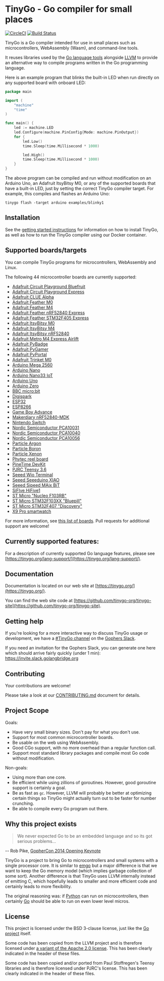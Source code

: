 # TinyGo - Go compiler for small places

[![CircleCI](https://circleci.com/gh/tinygo-org/tinygo/tree/dev.svg?style=svg)](https://circleci.com/gh/tinygo-org/tinygo/tree/dev) [![Build Status](https://dev.azure.com/tinygo/tinygo/_apis/build/status/tinygo-CI?branchName=dev)](https://dev.azure.com/tinygo/tinygo/_build/latest?definitionId=1&branchName=dev)

TinyGo is a Go compiler intended for use in small places such as microcontrollers, WebAssembly (Wasm), and command-line tools.

It reuses libraries used by the [Go language tools](https://golang.org/pkg/go/) alongside [LLVM](http://llvm.org) to provide an alternative way to compile programs written in the Go programming language.

Here is an example program that blinks the built-in LED when run directly on any supported board with onboard LED:

```go
package main

import (
    "machine"
    "time"
)

func main() {
    led := machine.LED
    led.Configure(machine.PinConfig{Mode: machine.PinOutput})
    for {
        led.Low()
        time.Sleep(time.Millisecond * 1000)

        led.High()
        time.Sleep(time.Millisecond * 1000)
    }
}
```

The above program can be compiled and run without modification on an Arduino Uno, an Adafruit ItsyBitsy M0, or any of the supported boards that have a built-in LED, just by setting the correct TinyGo compiler target. For example, this compiles and flashes an Arduino Uno:

```shell
tinygo flash -target arduino examples/blinky1
```

## Installation

See the [getting started instructions](https://tinygo.org/getting-started/) for information on how to install TinyGo, as well as how to run the TinyGo compiler using our Docker container.

## Supported boards/targets

You can compile TinyGo programs for microcontrollers, WebAssembly and Linux.

The following 44 microcontroller boards are currently supported:

* [Adafruit Circuit Playground Bluefruit](https://www.adafruit.com/product/4333)
* [Adafruit Circuit Playground Express](https://www.adafruit.com/product/3333)
* [Adafruit CLUE Alpha](https://www.adafruit.com/product/4500)
* [Adafruit Feather M0](https://www.adafruit.com/product/2772)
* [Adafruit Feather M4](https://www.adafruit.com/product/3857)
* [Adafruit Feather nRF52840 Express](https://www.adafruit.com/product/4062)
* [Adafruit Feather STM32F405 Express](https://www.adafruit.com/product/4382)
* [Adafruit ItsyBitsy M0](https://www.adafruit.com/product/3727)
* [Adafruit ItsyBitsy M4](https://www.adafruit.com/product/3800)
* [Adafruit ItsyBitsy nRF52840](https://www.adafruit.com/product/4481)
* [Adafruit Metro M4 Express Airlift](https://www.adafruit.com/product/4000)
* [Adafruit PyBadge](https://www.adafruit.com/product/4200)
* [Adafruit PyGamer](https://www.adafruit.com/product/4242)
* [Adafruit PyPortal](https://www.adafruit.com/product/4116)
* [Adafruit Trinket M0](https://www.adafruit.com/product/3500)
* [Arduino Mega 2560](https://store.arduino.cc/arduino-mega-2560-rev3)
* [Arduino Nano](https://store.arduino.cc/arduino-nano)
* [Arduino Nano33 IoT](https://store.arduino.cc/nano-33-iot)
* [Arduino Uno](https://store.arduino.cc/arduino-uno-rev3)
* [Arduino Zero](https://store.arduino.cc/usa/arduino-zero)
* [BBC micro:bit](https://microbit.org/)
* [Digispark](http://digistump.com/products/1)
* [ESP32](https://www.espressif.com/en/products/socs/esp32)
* [ESP8266](https://www.espressif.com/en/products/socs/esp8266)
* [Game Boy Advance](https://en.wikipedia.org/wiki/Game_Boy_Advance)
* [Makerdiary nRF52840-MDK](https://wiki.makerdiary.com/nrf52840-mdk/)
* [Nintendo Switch](https://www.nintendo.com/switch/)
* [Nordic Semiconductor PCA10031](https://www.nordicsemi.com/eng/Products/nRF51-Dongle)
* [Nordic Semiconductor PCA10040](https://www.nordicsemi.com/eng/Products/Bluetooth-low-energy/nRF52-DK)
* [Nordic Semiconductor PCA10056](https://www.nordicsemi.com/Software-and-Tools/Development-Kits/nRF52840-DK)
* [Particle Argon](https://docs.particle.io/datasheets/wi-fi/argon-datasheet/)
* [Particle Boron](https://docs.particle.io/datasheets/cellular/boron-datasheet/)
* [Particle Xenon](https://docs.particle.io/datasheets/discontinued/xenon-datasheet/)
* [Phytec reel board](https://www.phytec.eu/product-eu/internet-of-things/reelboard/)
* [PineTime DevKit](https://www.pine64.org/pinetime/)
* [PJRC Teensy 3.6](https://www.pjrc.com/store/teensy36.html)
* [Seeed Wio Terminal](https://www.seeedstudio.com/Wio-Terminal-p-4509.html)
* [Seeed Seeeduino XIAO](https://www.seeedstudio.com/Seeeduino-XIAO-Arduino-Microcontroller-SAMD21-Cortex-M0+-p-4426.html)
* [Seeed Sipeed MAix BiT](https://www.seeedstudio.com/Sipeed-MAix-BiT-for-RISC-V-AI-IoT-p-2872.html)
* [SiFIve HiFive1](https://www.sifive.com/boards/hifive1)
* [ST Micro "Nucleo F103RB"](https://www.st.com/en/evaluation-tools/nucleo-f103rb.html)
* [ST Micro STM32F103XX "Bluepill"](http://wiki.stm32duino.com/index.php?title=Blue_Pill)
* [ST Micro STM32F407 "Discovery"](https://www.st.com/en/evaluation-tools/stm32f4discovery.html)
* [X9 Pro smartwatch](https://github.com/curtpw/nRF5x-device-reverse-engineering/tree/master/X9-nrf52832-activity-tracker/)

For more information, see [this list of boards](https://tinygo.org/microcontrollers/). Pull requests for additional support are welcome!

## Currently supported features:

For a description of currently supported Go language features, please see [https://tinygo.org/lang-support/](https://tinygo.org/lang-support/).

## Documentation

Documentation is located on our web site at [https://tinygo.org/](https://tinygo.org/).

You can find the web site code at [https://github.com/tinygo-org/tinygo-site](https://github.com/tinygo-org/tinygo-site).

## Getting help

If you're looking for a more interactive way to discuss TinyGo usage or
development, we have a [#TinyGo channel](https://gophers.slack.com/messages/CDJD3SUP6/)
on the [Gophers Slack](https://gophers.slack.com).

If you need an invitation for the Gophers Slack, you can generate one here which
should arrive fairly quickly (under 1 min): https://invite.slack.golangbridge.org

## Contributing

Your contributions are welcome!

Please take a look at our [CONTRIBUTING.md](./CONTRIBUTING.md) document for details.

## Project Scope

Goals:

* Have very small binary sizes. Don't pay for what you don't use.
* Support for most common microcontroller boards.
* Be usable on the web using WebAssembly.
* Good CGo support, with no more overhead than a regular function call.
* Support most standard library packages and compile most Go code without modification.

Non-goals:

* Using more than one core.
* Be efficient while using zillions of goroutines. However, good goroutine support is certainly a goal.
* Be as fast as `gc`. However, LLVM will probably be better at optimizing certain things so TinyGo might actually turn out to be faster for number crunching.
* Be able to compile every Go program out there.

## Why this project exists

> We never expected Go to be an embedded language and so its got serious problems...

-- Rob Pike, [GopherCon 2014 Opening Keynote](https://www.youtube.com/watch?v=VoS7DsT1rdM&feature=youtu.be&t=2799)

TinyGo is a project to bring Go to microcontrollers and small systems with a single processor core. It is similar to [emgo](https://github.com/ziutek/emgo) but a major difference is that we want to keep the Go memory model (which implies garbage collection of some sort). Another difference is that TinyGo uses LLVM internally instead of emitting C, which hopefully leads to smaller and more efficient code and certainly leads to more flexibility.

The original reasoning was: if [Python](https://micropython.org/) can run on microcontrollers, then certainly [Go](https://golang.org/) should be able to run on even lower level micros.

## License

This project is licensed under the BSD 3-clause license, just like the [Go project](https://golang.org/LICENSE) itself.

Some code has been copied from the LLVM project and is therefore licensed under [a variant of the Apache 2.0 license](http://releases.llvm.org/11.0.0/LICENSE.TXT). This has been clearly indicated in the header of these files.

Some code has been copied and/or ported from Paul Stoffregen's Teensy libraries and is therefore licensed under PJRC's license. This has been clearly indicated in the header of these files.
